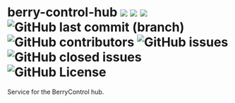 # berry-control-hub ![](https://github.com/BerryControl/berry-control-hub/actions/workflows/node.js.yml/badge.svg) ![](https://img.shields.io/badge/dynamic/json?url=https%3A%2F%2Fraw.githubusercontent.com%2FBerryControl%2Fberry-control-hub%2Fmain%2Fpackage.json&query=%24.version&label=version) ![](https://img.shields.io/github/commit-activity/m/BerryControl/berry-control-hub) ![GitHub last commit (branch)](https://img.shields.io/github/last-commit/BerryControl/berry-control-hub/main) ![GitHub contributors](https://img.shields.io/github/contributors/BerryControl/berry-control-hub) ![GitHub issues](https://img.shields.io/github/issues/BerryControl/berry-control-hub) ![GitHub closed issues](https://img.shields.io/github/issues-closed/BerryControl/berry-control-hub) ![GitHub License](https://img.shields.io/github/license/BerryControl/berry-control-hub)

Service for the BerryControl hub.
